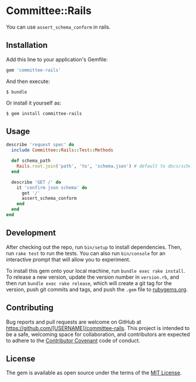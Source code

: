 # Committee::Rails

You can use `assert_schema_conform` in rails.

## Installation

Add this line to your application's Gemfile:

```ruby
gem 'committee-rails'
```

And then execute:

    $ bundle

Or install it yourself as:

    $ gem install committee-rails

## Usage

```ruby
describe 'request spec' do
  include Committee::Rails::Test::Methods

  def schema_path
    Rails.root.join('path', 'to', 'schema.json') # default to docs/schema/schema.json
  end  

  describe 'GET /' do
    it 'confirm json schema' do
      get '/'
      assert_schema_conform
    end
  end
end
```

## Development

After checking out the repo, run `bin/setup` to install dependencies. Then, run `rake test` to run the tests. You can also run `bin/console` for an interactive prompt that will allow you to experiment.

To install this gem onto your local machine, run `bundle exec rake install`. To release a new version, update the version number in `version.rb`, and then run `bundle exec rake release`, which will create a git tag for the version, push git commits and tags, and push the `.gem` file to [rubygems.org](https://rubygems.org).

## Contributing

Bug reports and pull requests are welcome on GitHub at https://github.com/[USERNAME]/committee-rails. This project is intended to be a safe, welcoming space for collaboration, and contributors are expected to adhere to the [Contributor Covenant](http://contributor-covenant.org) code of conduct.


## License

The gem is available as open source under the terms of the [MIT License](http://opensource.org/licenses/MIT).
